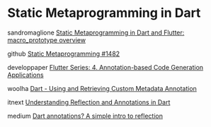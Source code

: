 # Static Metaprogramming in Dart 



sandromaglione [Static Metaprogramming in Dart and Flutter: macro_prototype overview](https://www.sandromaglione.com/dart-flutter-static-metaprogramming-macro-prototype/)



github [Static Metaprogramming #1482](https://github.com/dart-lang/language/issues/1482)

developpaper [Flutter Series: 4. Annotation-based Code Generation Applications](https://developpaper.com/flutter-series-4-annotation-based-code-generation-applications/)

woolha [Dart - Using and Retrieving Custom Metadata Annotation](https://www.woolha.com/tutorials/dart-using-and-retrieving-metadata-annotation)

itnext [Understanding Reflection and Annotations in Dart](https://itnext.io/understanding-reflection-and-annotations-in-dart-f1e28efdb064)

medium [Dart annotations? A simple intro to reflection](https://medium.com/swlh/dart-annotations-a-simple-intro-to-reflection-c654275cc967)

